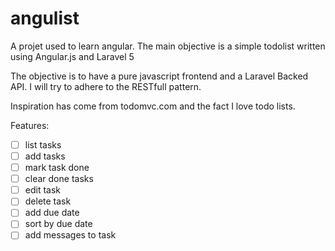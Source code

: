 # angulist
A projet used to learn angular. The main objective is a simple todolist written using Angular.js and Laravel 5

The objective is to have a pure javascript frontend and a Laravel Backed API. I will try to adhere to the RESTfull pattern.

Inspiration has come from todomvc.com and the fact I love todo lists.

Features:

- [ ] list tasks
- [ ] add tasks
- [ ] mark task done
- [ ] clear done tasks
- [ ] edit task
- [ ] delete task
- [ ] add due date
- [ ] sort by due date
- [ ] add messages to task
